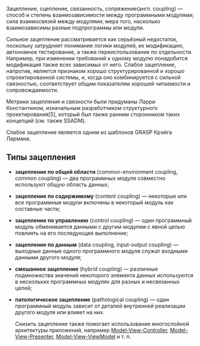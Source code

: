 Зацепление, сцепление, связанность, сопряжение(англ. coupling) — способ и степень взаимозависимости между программными модулями; сила взаимосвязей между модулями; мера того, насколько взаимозависимы разные подпрограммы или модули.

Сильное зацепление рассматривается как серьёзный недостаток, поскольку затрудняет понимание логики модулей, их модификацию, автономное тестирование, а также переиспользование по отдельности. Например, при изменении требований к одному модулю понадобится модификация также всех зависимых от него. Слабое зацепление, напротив, является признаком хорошо структурированной и хорошо спроектированной системы, и, когда оно комбинируется с сильной связностью, соответствует общим показателям хорошей читаемости и сопровождаемости.

Метрики зацепления и связности были придуманы Ларри Константином, изначальным разработчиком структурного проектирования[5], который был также ранним сторонником таких концепций (см. также SSADM).

Слабое зацепление является одним из шаблонов GRASP Крэйга Лармана.

## Типы зацепления

- **зацепление по общей области** (common-environment coupling, common coupling) — два программных модуля совместно используют общую область данных;
- **зацепление по содержимому** (content coupling) — некоторые или все программные модули включены в некоторый модуль как составные части;
- **зацепление по управлению** (control coupling) — один программный модуль обменивается данными с другим модулем с явной целью повлиять на его последующее выполнение;
- **зацепление по данным** (data coupling, input-output coupling) — выходные данные одного программного модуля служат входными данными другого модуля;
- **смешанное зацепление** (hybrid coupling) — различные подмножества значений некоторого элемента данных используются в нескольких программных модулях для разных и несвязанных целей;
- **патологическое зацепление** (pathological coupling) — один программный модуль зависит от деталей внутренней реализации другого модуля или влияет на них.
  
  Снизить зацепление также помогает использование многослойной архитектуры приложений, например [Model-View-Controller](https://ru.wikipedia.org/wiki/Model-View-Controller "Model-View-Controller"), [Model-View-Presenter](https://ru.wikipedia.org/wiki/Model-View-Presenter "Model-View-Presenter"), [Model-View-ViewModel](https://ru.wikipedia.org/wiki/Model-View-ViewModel "Model-View-ViewModel") и т. п.